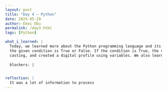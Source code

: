 ```yaml
---
layout: post
title: "Day 4 – Python"
date: 2025-05-29
author: Ekei Obu 
permalink: /day3.html
tags: [Python]

what_i_learned: |
  Today, we learned more about the Python programming language and its built-in functions. We also explored the if statement, which is used to control the flow of a program. When an if statement is used, Python checks whether 
  the given condition is True or False. If the condition is True, the code inside the block runs. This allows us to create logic-based decisions in our programs.ion, we focused on Python, used variables, practiced type 
  casting, and created a digital profile using variables. We also learned how to identify different objects and things in an image using code.
  
  blockers: |
  

reflection: |
  It was a lot of information to process
---
```

